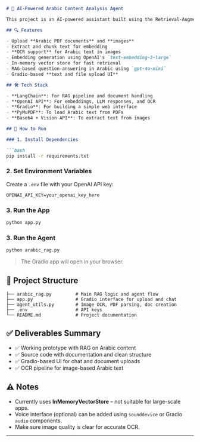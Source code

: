 ````markdown
# 🧠 AI-Powered Arabic Content Analysis Agent

This project is an AI-powered assistant built using the Retrieval-Augmented Generation (RAG) framework to analyze **Arabic content** from PDFs and images. The assistant can answer user queries in **Arabic** via **text** and optionally support **voice** interfaces.

## 🔍 Features

- Upload **Arabic PDF documents** and **images**
- Extract and chunk text for embedding
- **OCR support** for Arabic text in images
- Embedding generation using OpenAI's `text-embedding-3-large`
- In-memory vector store for fast retrieval
- RAG-based question-answering in Arabic using `gpt-4o-mini`
- Gradio-based **text and file upload UI**

## 🛠 Tech Stack

- **LangChain**: For RAG pipeline and document handling
- **OpenAI API**: For embeddings, LLM responses, and OCR
- **Gradio**: For building a simple web interface
- **PyMuPDF**: To load Arabic text from PDFs
- **Base64 + Vision API**: To extract text from images

## 🚀 How to Run

### 1. Install Dependencies

```bash
pip install -r requirements.txt
````

### 2. Set Environment Variables

Create a `.env` file with your OpenAI API key:

```env
OPENAI_API_KEY=your_openai_key_here
```

### 3. Run the App

```bash
python app.py
```

### 3. Run the Agent

```bash
python arabic_rag.py
```

> The Gradio app will open in your browser.

## 📁 Project Structure

```
├── arabic_rag.py         # Main RAG logic and agent flow
├── app.py                # Gradio interface for upload and chat
├── agent_utils.py        # Image OCR, PDF parsing, doc creation
├── .env                  # API keys
└── README.md             # Project documentation
```

## ✅ Deliverables Summary

* ✅ Working prototype with RAG on Arabic content
* ✅ Source code with documentation and clean structure
* ✅ Gradio-based UI for chat and document uploads
* ✅ OCR pipeline for image-based Arabic text

## ⚠️ Notes

* Currently uses **InMemoryVectorStore** – not suitable for large-scale apps.
* Voice interface (optional) can be added using `sounddevice` or Gradio `audio` components.
* Make sure image quality is clear for accurate OCR.

---
